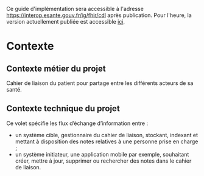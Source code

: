Ce guide d'implémentation sera accessible à l'adresse https://interop.esante.gouv.fr/ig/fhir/cdl après publication. Pour l'heure, la version actuellement publiée est accessible [ici](esante.gouv.fr/volet-cahier-de-liaison).

# Contexte

## Contexte métier du projet

Cahier de liaison du patient pour partage entre les différents acteurs de sa santé.

## Contexte technique du projet

Ce volet spécifie les flux d’échange d’information entre :

* un système cible, gestionnaire du cahier de liaison, stockant, indexant et mettant à disposition des notes relatives à une personne prise en charge ;
* un système initiateur, une application mobile par exemple, souhaitant créer, mettre à jour, supprimer ou rechercher des notes dans le cahier de liaison.

